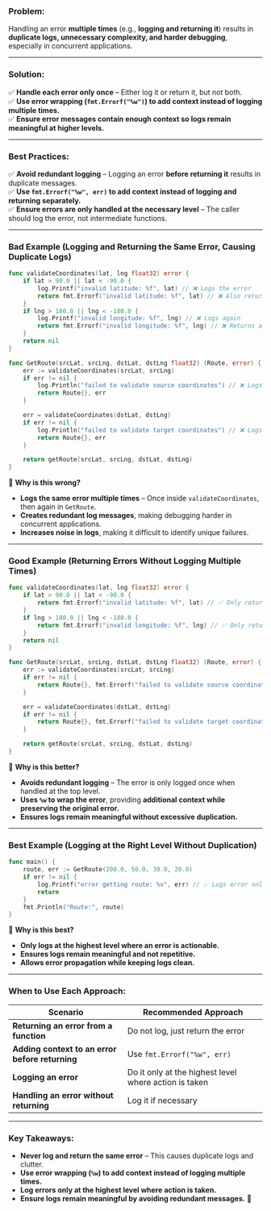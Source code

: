 ### **Problem:**

Handling an error **multiple times** (e.g., **logging and returning it**) results in **duplicate logs, unnecessary complexity, and harder debugging**, especially in concurrent applications.

---

### **Solution:**

✅ **Handle each error only once** – Either log it or return it, but not both.  
✅ **Use error wrapping (`fmt.Errorf("%w")`) to add context instead of logging multiple times.**  
✅ **Ensure error messages contain enough context so logs remain meaningful at higher levels.**

---

### **Best Practices:**

✅ **Avoid redundant logging** – Logging an error **before returning it** results in duplicate messages.  
✅ **Use `fmt.Errorf("%w", err)` to add context instead of logging and returning separately.**  
✅ **Ensure errors are only handled at the necessary level** – The caller should log the error, not intermediate functions.

---

### **Bad Example (Logging and Returning the Same Error, Causing Duplicate Logs)**

```go
func validateCoordinates(lat, lng float32) error {
	if lat > 90.0 || lat < -90.0 {
		log.Printf("invalid latitude: %f", lat) // ❌ Logs the error
		return fmt.Errorf("invalid latitude: %f", lat) // ❌ Also returns the error
	}
	if lng > 180.0 || lng < -180.0 {
		log.Printf("invalid longitude: %f", lng) // ❌ Logs again
		return fmt.Errorf("invalid longitude: %f", lng) // ❌ Returns again
	}
	return nil
}

func GetRoute(srcLat, srcLng, dstLat, dstLng float32) (Route, error) {
	err := validateCoordinates(srcLat, srcLng)
	if err != nil {
		log.Println("failed to validate source coordinates") // ❌ Logs again
		return Route{}, err
	}

	err = validateCoordinates(dstLat, dstLng)
	if err != nil {
		log.Println("failed to validate target coordinates") // ❌ Logs again
		return Route{}, err
	}

	return getRoute(srcLat, srcLng, dstLat, dstLng)
}
```

🔴 **Why is this wrong?**

- **Logs the same error multiple times** – Once inside `validateCoordinates`, then again in `GetRoute`.
- **Creates redundant log messages**, making debugging harder in concurrent applications.
- **Increases noise in logs**, making it difficult to identify unique failures.

---

### **Good Example (Returning Errors Without Logging Multiple Times)**

```go
func validateCoordinates(lat, lng float32) error {
	if lat > 90.0 || lat < -90.0 {
		return fmt.Errorf("invalid latitude: %f", lat) // ✅ Only returns error
	}
	if lng > 180.0 || lng < -180.0 {
		return fmt.Errorf("invalid longitude: %f", lng) // ✅ Only returns error
	}
	return nil
}

func GetRoute(srcLat, srcLng, dstLat, dstLng float32) (Route, error) {
	err := validateCoordinates(srcLat, srcLng)
	if err != nil {
		return Route{}, fmt.Errorf("failed to validate source coordinates: %w", err) // ✅ Wraps error with context
	}

	err = validateCoordinates(dstLat, dstLng)
	if err != nil {
		return Route{}, fmt.Errorf("failed to validate target coordinates: %w", err) // ✅ Wraps error with context
	}

	return getRoute(srcLat, srcLng, dstLat, dstLng)
}
```

🔵 **Why is this better?**

- **Avoids redundant logging** – The error is only logged once when handled at the top level.
- **Uses `%w` to wrap the error**, providing **additional context while preserving the original error.**
- **Ensures logs remain meaningful without excessive duplication.**

---

### **Best Example (Logging at the Right Level Without Duplication)**

```go
func main() {
	route, err := GetRoute(200.0, 50.0, 30.0, 20.0)
	if err != nil {
		log.Printf("error getting route: %v", err) // ✅ Logs error only once at the top level
		return
	}
	fmt.Println("Route:", route)
}
```

🔵 **Why is this best?**

- **Only logs at the highest level where an error is actionable.**
- **Ensures logs remain meaningful and not repetitive.**
- **Allows error propagation while keeping logs clean.**

---

### **When to Use Each Approach:**

|**Scenario**|**Recommended Approach**|
|---|---|
|**Returning an error from a function**|Do not log, just return the error|
|**Adding context to an error before returning**|Use `fmt.Errorf("%w", err)`|
|**Logging an error**|Do it only at the highest level where action is taken|
|**Handling an error without returning**|Log it if necessary|

---

### **Key Takeaways:**

- **Never log and return the same error** – This causes duplicate logs and clutter.
- **Use error wrapping (`%w`) to add context instead of logging multiple times.**
- **Log errors only at the highest level where action is taken.**
- **Ensure logs remain meaningful by avoiding redundant messages.** 🚀